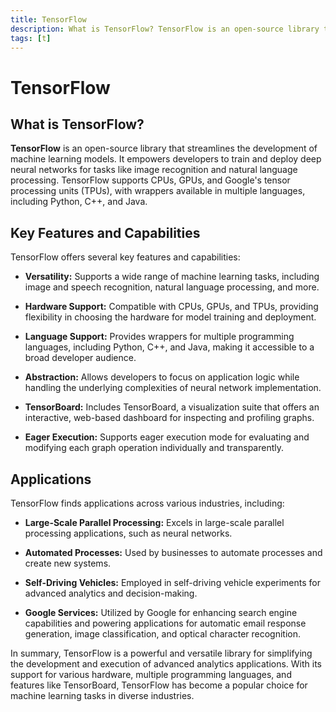 ```yaml
---
title: TensorFlow
description: What is TensorFlow? TensorFlow is an open-source library that streamlines the development of machine learning models. It empowers developers to train and deploy deep neural networks for tasks like image recognition and natural language processing. TensorFlow supports CPUs, GPUs, and Google's tensor processing units (TPUs), with wrappers available in multiple languages, including Python, C++, and Java.
tags: [t]
---
```


# TensorFlow

## What is TensorFlow?

**TensorFlow** is an open-source library that streamlines the development of machine learning models. It empowers developers to train and deploy deep neural networks for tasks like image recognition and natural language processing. TensorFlow supports CPUs, GPUs, and Google's tensor processing units (TPUs), with wrappers available in multiple languages, including Python, C++, and Java.

## Key Features and Capabilities

TensorFlow offers several key features and capabilities:

- **Versatility:** Supports a wide range of machine learning tasks, including image and speech recognition, natural language processing, and more.

- **Hardware Support:** Compatible with CPUs, GPUs, and TPUs, providing flexibility in choosing the hardware for model training and deployment.

- **Language Support:** Provides wrappers for multiple programming languages, including Python, C++, and Java, making it accessible to a broad developer audience.

- **Abstraction:** Allows developers to focus on application logic while handling the underlying complexities of neural network implementation.

- **TensorBoard:** Includes TensorBoard, a visualization suite that offers an interactive, web-based dashboard for inspecting and profiling graphs.

- **Eager Execution:** Supports eager execution mode for evaluating and modifying each graph operation individually and transparently.

## Applications

TensorFlow finds applications across various industries, including:

- **Large-Scale Parallel Processing:** Excels in large-scale parallel processing applications, such as neural networks.

- **Automated Processes:** Used by businesses to automate processes and create new systems.

- **Self-Driving Vehicles:** Employed in self-driving vehicle experiments for advanced analytics and decision-making.

- **Google Services:** Utilized by Google for enhancing search engine capabilities and powering applications for automatic email response generation, image classification, and optical character recognition.

In summary, TensorFlow is a powerful and versatile library for simplifying the development and execution of advanced analytics applications. With its support for various hardware, multiple programming languages, and features like TensorBoard, TensorFlow has become a popular choice for machine learning tasks in diverse industries.
